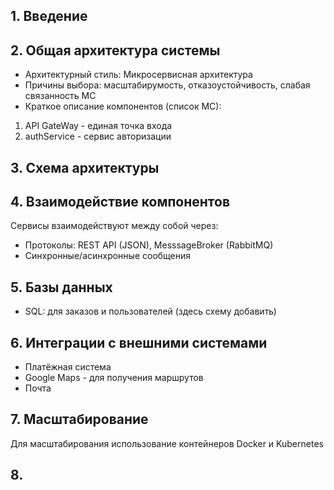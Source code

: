 ## 1. Введение

## 2. Общая архитектура системы
- Архитектурный стиль: Микросервисная архитектура
- Причины выбора: масштабирумость, отказоустойчивость, слабая связанность МС
- Краткое описание компонентов (список МС):
1. API GateWay - единая точка входа
2. authService - сервис авторизации

## 3. Схема архитектуры


## 4. Взаимодействие компонентов
Сервисы взаимодействуют между собой через:
- Протоколы: REST API (JSON), MesssageBroker (RabbitMQ)
- Синхронные/асинхронные сообщения

## 5. Базы данных
- SQL: для заказов и пользователей (здесь схему добавить)

## 6. Интеграции с внешними системами
- Платёжная система
- Google Maps - для получения маршрутов
- Почта

## 7. Масштабирование
Для масштабирования использование контейнеров Docker и Kubernetes

## 8. 
